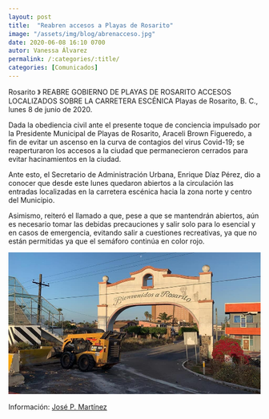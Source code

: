 ```yaml
---
layout: post
title:  "Reabren accesos a Playas de Rosarito"
image: "/assets/img/blog/abrenacceso.jpg"
date: 2020-06-08 16:10 0700
autor: Vanessa Álvarez
permalink: /:categories/:title/
categories: [Comunicados]
---
```


Rosarito 》 REABRE GOBIERNO DE PLAYAS DE ROSARITO ACCESOS LOCALIZADOS SOBRE LA CARRETERA ESCÉNICA
Playas de Rosarito, B. C., lunes 8 de junio de 2020.


 Dada la obediencia civil ante el presente toque de conciencia impulsado por la Presidente Municipal de Playas de Rosarito, Araceli Brown Figueredo, a fin de evitar un ascenso en la curva de contagios del virus Covid-19; se reaperturaron los accesos a la ciudad que permanecieron cerrados para evitar hacinamientos en la ciudad.

Ante esto, el Secretario de Administración Urbana, Enrique Díaz Pérez, dio a conocer que desde este lunes quedaron abiertos a la circulación las entradas localizadas en la carretera escénica hacia la zona norte y centro del Municipio.

Asimismo, reiteró el llamado a que, pese a que se mantendrán abiertos, aún es necesario tomar las debidas precauciones y salir solo para lo esencial y en casos de emergencia, evitando salir a cuestiones recreativas, ya que no están permitidas ya que el semáforo continúa en color rojo.

<img src="/assets/img/blog/abrenacceso.jpg" class="img-fluid" alt="Responsive image">



Información: [José P. Martínez](https://www.facebook.com/CNRDEPORTES)